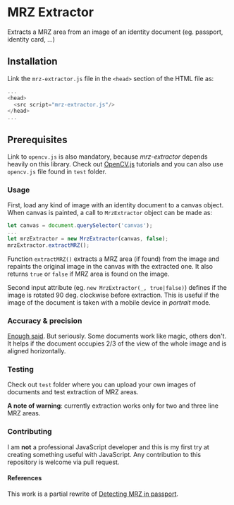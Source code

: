 # MRZ Extractor

Extracts a MRZ area from an image of an identity document (eg. passport, identity card, ...)

## Installation

Link the `mrz-extractor.js` file in the `<head>` section of the HTML file as:

```javascript
...
<head>
  <src script="mrz-extractor.js"/>
</head>
...
```

## Prerequisites

Link to `opencv.js` is also mandatory, because _mrz-extractor_ depends heavily on this library. Check out [OpenCV.js](https://docs.opencv.org/3.4.1/d5/d10/tutorial_js_root.html) tutorials and you can also use `opencv.js` file found in `test` folder.

### Usage

First, load any kind of image with an identity document to a canvas object. When canvas is painted, a call to `MrzExtractor` object can be made as:

```javascript
let canvas = document.querySelector('canvas');
...
let mrzExtractor = new MrzExtractor(canvas, false);
mrzExtractor.extractMRZ();
```

Function `extractMRZ()` extracts a MRZ area (if found) from the image and repaints the original image in the canvas with the extracted one. It also returns `true` or `false` if MRZ area is found on the image.

Second input attribute (eg. `new MrzExtractor(_, true|false)`) defines if the image is rotated 90 deg. clockwise before extraction. This is useful if the image of the document is taken with a mobile device in _portrait_ mode.

### Accuracy & precision

<a href="https://youtu.be/pjvQFtlNQ-M">Enough said</a>. But seriously. Some documents work like magic, others don't. It helps if the document occupies 2/3 of the view of the whole image and is aligned horizontally.

### Testing

Check out `test` folder where you can upload your own images of documents and test extraction of MRZ areas. 

__A note of warning__: currently extraction works only for two and three line MRZ areas.

### Contributing

I am __not__ a professional JavaScript developer and this is my first try at creating something useful with JavaScript. Any contribution to this repository is welcome via pull request.

#### References

This work is a partial rewrite of [Detecting MRZ in passport](https://www.pyimagesearch.com/2015/11/30/detecting-machine-readable-zones-in-passport-images/).
